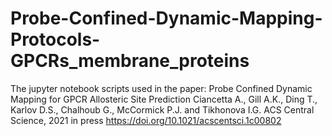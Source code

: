 # Probe-Confined-Dynamic-Mapping-Protocols-GPCRs_membrane_proteins
The jupyter notebook scripts used in the paper: Probe Confined Dynamic Mapping for GPCR Allosteric Site Prediction
Ciancetta A.,  Gill A.K., Ding T., Karlov D.S., Chalhoub G., McCormick P.J. and Tikhonova I.G. ACS Central Science, 2021 in press
https://doi.org/10.1021/acscentsci.1c00802 
